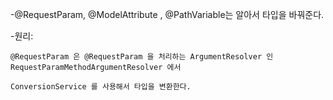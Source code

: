-@RequestParam, @ModelAttribute , @PathVariable는 알아서 타입을 바꿔준다.

-원리:
     
    @RequestParam 은 @RequestParam 을 처리하는 ArgumentResolver 인 RequestParamMethodArgumentResolver 에서

    ConversionService 를 사용해서 타입을 변환한다.


    
